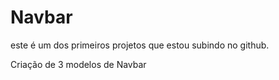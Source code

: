 # Navbar

este é um dos primeiros projetos que estou subindo no github.

Criação de 3 modelos de Navbar
